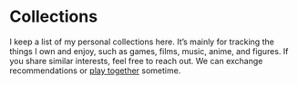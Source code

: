 # Collections

I keep a list of my personal collections here. It’s mainly for tracking the things I own and enjoy, such as games, films, music, anime, and figures. If you share similar interests, feel free to reach out. We can exchange recommendations or [play together](/friend-code) sometime.
